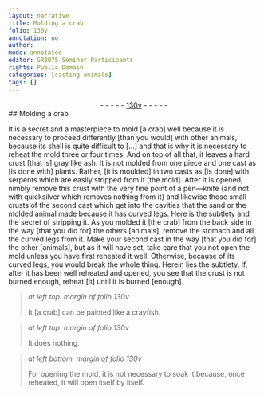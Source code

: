 ```yaml
---
layout: narrative
title: Molding a crab
folio: 130v
annotation: no
author:
mode: annotated
editor: GR8975 Seminar Participants
rights: Public Domain
categories: [casting animals]
tags: []
---
```


 <div class="folio" align="center">- - - - - <a href="http://gallica.bnf.fr/ark:/12148/btv1b10500001g/f266.item.r=.zoom" target="_blank">130v</a> - - - - - </div> 
##  Molding a crab

   <span class="activity"></span> 
 It is a secret and a masterpiece to mold [a crab] well because it is necessary to proceed differently [than you would] with other animals, because its shell is quite difficult to [...] and that is why it is necessary to reheat the mold three or four times. And on top of all that, it leaves a hard crust [that is] gray like ash. It is not molded from one piece and one cast as [is done with] plants. Rather, [it is moulded] in two casts as [is done] with <span class="animal">serpents</span> which are easily stripped from it [the mold]. After it is opened, nimbly remove this crust with the very fine point of a <span class="tool">pen—knife</span> {and not with <span class="tool">quicksilver</span> which removes nothing from it} and likewise those small crusts of the second cast which get into the cavities that the sand or the molded animal made because it has curved legs. Here is the subtlety and the secret of stripping it. As you molded it [the crab] from the back side in the way [that you did for] the others [animals], remove the stomach and all the curved legs from it. Make your second cast in the way [that you did for] the other [animals], but as it will have set, take care that you not open the mold unless you have first reheated it well. Otherwise, because of its curved legs, you would break the whole thing. Herein lies the subtlety. If, after it has been well reheated and opened, you see that the crust is not burned enough, reheat [it] until it is burned [enough]. 
 
> *at left top  margin of folio 130v*
> 
>  It [a crab] can be painted like a <span class="animal">crayfish</span>. 
 
> *at left top  margin of folio 130v*
> 
>  It does nothing. 
 
> *at left bottom  margin of folio 130v*
> 
>  For opening the mold, it is not necessary to soak it because, once reheated, it will open itself by itself. 
 